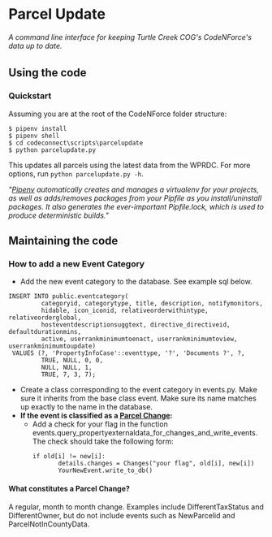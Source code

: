 # Parcel Update
###### A command line interface for keeping Turtle Creek COG's CodeNForce's data up to date.
## Using the code
### Quickstart
Assuming you are at the root of the CodeNForce folder structure:
~~~
$ pipenv install
$ pipenv shell
$ cd codeconnect\scripts\parcelupdate
$ python parcelupdate.py
~~~
This updates all parcels using the latest data from the WPRDC. For more options, run `python parcelupdate.py -h`.

*"[Pipenv](https://pipenv.pypa.io/en/latest/) automatically creates and manages a virtualenv for your projects, as well as adds/removes packages from your Pipfile as you install/uninstall packages. It also generates the ever-important Pipfile.lock, which is used to produce deterministic builds."*


## Maintaining the code
### How to add a new Event Category
* Add the new event category to the database. See example sql below.
~~~{caption="Example insert sql"}  
INSERT INTO public.eventcategory(
         categoryid, categorytype, title, description, notifymonitors,
         hidable, icon_iconid, relativeorderwithintype, relativeorderglobal,
         hosteventdescriptionsuggtext, directive_directiveid, defaultdurationmins,
         active, userrankminimumtoenact, userrankminimumtoview, userrankminimumtoupdate)
 VALUES (?, 'PropertyInfoCase'::eventtype, '?', 'Documents ?', ?,
         TRUE, NULL, 0, 0,
         NULL, NULL, 1,
         TRUE, 7, 3, 7);
~~~
* Create a class corresponding to the event category in events.py. Make sure it inherits from the base class event. Make sure its name matches up exactly to the name in the database.
* **If the event is classified as a [Parcel Change](#parcel-change):**
  * Add a check for your flag in the function events.query_propertyexternaldata_for_changes_and_write_events. The check should take the following form:
    ~~~
    if old[i] != new[i]:
           details.changes = Changes("your flag", old[i], new[i])
           YourNewEvent.write_to_db()
    ~~~


<h4 id=parcel-change>What constitutes a Parcel Change?</h4>
A regular, month to month change.
Examples include DifferentTaxStatus and DifferentOwner, but do not include events such as NewParcelid and ParcelNotInCountyData.
